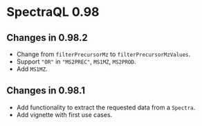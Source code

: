 # SpectraQL 0.98

## Changes in 0.98.2

- Change from `filterPrecursorMz` to `filterPrecursorMzValues`.
- Support `"OR"` in `"MS2PREC"`, `MS1MZ`, `MS2PROD`.
- Add `MS1MZ`.

## Changes in 0.98.1

- Add functionality to extract the requested data from a `Spectra`.
- Add vignette with first use cases.

